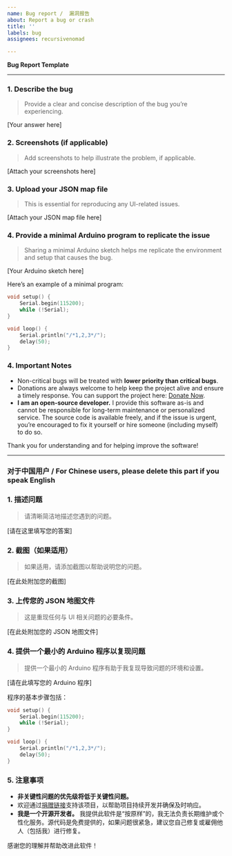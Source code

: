 ```yaml
---
name: Bug report /  漏洞报告
about: Report a bug or crash
title: ''
labels: bug
assignees: recursivenomad

---
```


**Bug Report Template**

---

### **1. Describe the bug**

> Provide a clear and concise description of the bug you’re experiencing.  

[Your answer here]

### **2. Screenshots (if applicable)**

> Add screenshots to help illustrate the problem, if applicable.  

[Attach your screenshots here]

### **3. Upload your JSON map file**

> This is essential for reproducing any UI-related issues.  

[Attach your JSON map file here]

### **4. Provide a minimal Arduino program to replicate the issue**

> Sharing a minimal Arduino sketch helps me replicate the environment and setup that causes the bug.  

[Your Arduino sketch here]  

Here’s an example of a minimal program:  

```cpp
void setup() {
    Serial.begin(115200);
    while (!Serial);
}

void loop() {
    Serial.println("/*1,2,3*/");
    delay(50);
}
```

### **4. Important Notes**

- Non-critical bugs will be treated with **lower priority than critical bugs**.  
- Donations are always welcome to help keep the project alive and ensure a timely response. You can support the project here: [Donate Now](https://www.paypal.com/donate?hosted_button_id=XN68J47QJKYDE).  
- **I am an open-source developer.** I provide this software as-is and cannot be responsible for long-term maintenance or personalized service. The source code is available freely, and if the issue is urgent, you’re encouraged to fix it yourself or hire someone (including myself) to do so.  

Thank you for understanding and for helping improve the software!

---

### **对于中国用户 / For Chinese users, please delete this part if you speak English**

### **1. 描述问题**

> 请清晰简洁地描述您遇到的问题。  

[请在这里填写您的答案]

### **2. 截图（如果适用）**

> 如果适用，请添加截图以帮助说明您的问题。  

[在此处附加您的截图]

### **3. 上传您的 JSON 地图文件**

> 这是重现任何与 UI 相关问题的必要条件。  

[在此处附加您的 JSON 地图文件]

### **4. 提供一个最小的 Arduino 程序以复现问题**

> 提供一个最小的 Arduino 程序有助于我复现导致问题的环境和设置。  

[请在此填写您的 Arduino 程序]  

程序的基本步骤包括：

```cpp
void setup() {
    Serial.begin(115200);
    while (!Serial);
}

void loop() {
    Serial.println("/*1,2,3*/");
    delay(50);
}
```

### **5. 注意事项**

- **非关键性问题的优先级将低于关键性问题。**  
- 欢迎通过[捐赠链接](https://www.paypal.com/donate?hosted_button_id=XN68J47QJKYDE)支持该项目，以帮助项目持续开发并确保及时响应。  
- **我是一个开源开发者。** 我提供此软件是“按原样”的，我无法负责长期维护或个性化服务。源代码是免费提供的，如果问题很紧急，建议您自己修复或雇佣他人（包括我）进行修复。  

感谢您的理解并帮助改进此软件！
